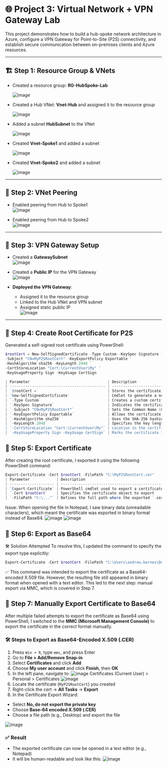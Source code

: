 # 🌐 Project 3: Virtual Network + VPN Gateway Lab

This project demonstrates how to build a hub-spoke network architecture in Azure, configure a VPN Gateway for Point-to-Site (P2S) connectivity, and establish secure communication between on-premises clients and Azure resources.

---

## 🏗️ Step 1: Resource Group & VNets

- Created a resource group: **RG-HubSpoke-Lab**

  ![image](https://github.com/abarnes285/AZ-104-LABS/blob/8ba6bb47e0001ca3af506dab659d3bb5412aa068/Virtual%20Network%20%2B%20VPN%20Gateway/Images/image.png)

- Created a Hub VNet: **Vnet-Hub** and assigned it to the resource group

  ![image](https://github.com/abarnes285/AZ-104-LABS/blob/8ba6bb47e0001ca3af506dab659d3bb5412aa068/Virtual%20Network%20%2B%20VPN%20Gateway/Images/image%201.png)

- Added a subnet **HubSubnet** to the VNet

  ![image](https://github.com/abarnes285/AZ-104-LABS/blob/8ba6bb47e0001ca3af506dab659d3bb5412aa068/Virtual%20Network%20%2B%20VPN%20Gateway/Images/image%202.png)

- Created **Vnet-Spoke1** and added a subnet

  ![image](https://github.com/abarnes285/AZ-104-LABS/blob/8ba6bb47e0001ca3af506dab659d3bb5412aa068/Virtual%20Network%20%2B%20VPN%20Gateway/Images/image%203.png)

- Created **Vnet-Spoke2** and added a subnet

  ![image](https://github.com/abarnes285/AZ-104-LABS/blob/8ba6bb47e0001ca3af506dab659d3bb5412aa068/Virtual%20Network%20%2B%20VPN%20Gateway/Images/image%204.png)

---

## 🔗 Step 2: VNet Peering

- Enabled peering from Hub to Spoke1  
  ![image](https://github.com/abarnes285/AZ-104-LABS/blob/8ba6bb47e0001ca3af506dab659d3bb5412aa068/Virtual%20Network%20%2B%20VPN%20Gateway/Images/image%205.png)

- Enabled peering from Hub to Spoke2  
  ![image](https://github.com/abarnes285/AZ-104-LABS/blob/8ba6bb47e0001ca3af506dab659d3bb5412aa068/Virtual%20Network%20%2B%20VPN%20Gateway/Images/image%206.png)

---

## 🚪 Step 3: VPN Gateway Setup

- Created a **GatewaySubnet**  
  ![image](https://github.com/abarnes285/AZ-104-LABS/blob/8ba6bb47e0001ca3af506dab659d3bb5412aa068/Virtual%20Network%20%2B%20VPN%20Gateway/Images/image%207.png)

- Created a **Public IP** for the VPN Gateway  
  ![image](https://github.com/abarnes285/AZ-104-LABS/blob/8ba6bb47e0001ca3af506dab659d3bb5412aa068/Virtual%20Network%20%2B%20VPN%20Gateway/Images/image%208.png)

- **Deployed the VPN Gateway**:
  - Assigned it to the resource group
  - Linked to the Hub VNet and VPN subnet
  - Assigned static public IP  
  ![image](https://github.com/abarnes285/AZ-104-LABS/blob/8ba6bb47e0001ca3af506dab659d3bb5412aa068/Virtual%20Network%20%2B%20VPN%20Gateway/Images/image%209.png)

---

## 🔐 Step 4: Create Root Certificate for P2S

Generated a self-signed root certificate using PowerShell:

```powershell
$rootCert = New-SelfSignedCertificate -Type Custom -KeySpec Signature `
-Subject "CN=MyP2SRootCert" -KeyExportPolicy Exportable `
-HashAlgorithm sha256 -KeyLength 2048 `
-CertStoreLocation "Cert:\CurrentUser\My" `
-KeyUsageProperty Sign -KeyUsage CertSign

| Parameter                                   | Description                                                          |
| ------------------------------------------- | -------------------------------------------------------------------- |
| `$rootCert =`                               | Stores the certificate object in a variable for later use            |
| `New-SelfSignedCertificate`                 | Cmdlet to generate a new self-signed certificate                     |
| `-Type Custom`                              | Creates a custom certificate with full configuration options         |
| `-KeySpec Signature`                        | Indicates the certificate is used for digital signatures             |
| `-Subject "CN=MyP2SRootCert"`               | Sets the Common Name (CN) for the certificate                        |
| `-KeyExportPolicy Exportable`               | Allows the certificate’s private key to be exported                  |
| `-HashAlgorithm sha256`                     | Uses the SHA-256 hashing algorithm for encryption                    |
| `-KeyLength 2048`                           | Specifies the key length (2048-bit RSA), Azure's recommended minimum |
| `-CertStoreLocation "Cert:\CurrentUser\My"` | Location in the certificate store where it will be saved             |
| `-KeyUsageProperty Sign -KeyUsage CertSign` | Marks the certificate for signing other certificates (acts as a CA)  |
```

## 🧾 Step 5: Export Certificate

After creating the root certificate, I exported it using the following PowerShell command:

```powershell
Export-Certificate -Cert $rootCert -FilePath "C:\MyP2SRootCert.cer"
| Parameter            | Description                                                   |
| -------------------- | ------------------------------------------------------------- |
| `Export-Certificate` | PowerShell cmdlet used to export a certificate to a file      |
| `-Cert $rootCert`    | Specifies the certificate object to export                    |
| `-FilePath "C:\..."` | Defines the full path where the exported `.cer` file is saved |
```
 Issue: When opening the file in Notepad, I saw binary data (unreadable characters), which meant the certificate was exported in binary format instead of Base64.
  ![image](https://github.com/abarnes285/AZ-104-LABS/blob/05743f682dfd445de9176883ee64a184c1b86cc0/Virtual%20Network%20%2B%20VPN%20Gateway/Images/image%2011.png)
  ![image](https://github.com/abarnes285/AZ-104-LABS/blob/05743f682dfd445de9176883ee64a184c1b86cc0/Virtual%20Network%20%2B%20VPN%20Gateway/Images/image%2012.png)
## 🔄 Step 6: Export as Base64
🛠️ Solution Attempted
To resolve this, I updated the command to specify the export type explicitly:
```Powershell
Export-Certificate -Cert $rootCert -FilePath "C:\Users\andrew.barnes\Desktop\MyP2SRootCert.cer" -Type CERT
```
✅ This command was intended to export the certificate as a Base64-encoded X.509 file.
However, the resulting file still appeared in binary format when opened with a text editor. This led to the next step: manual export via MMC, which is covered in Step 7. 
## 🔄 Step 7: Manually Export Certificate to Base64

After multiple failed attempts to export the certificate as Base64 using PowerShell, I switched to the **MMC (Microsoft Management Console)** to export the certificate in the correct format manually.

### 🛠 Steps to Export as Base64-Encoded X.509 (.CER)

1. Press `Win + R`, type `mmc`, and press Enter
2. Go to **File > Add/Remove Snap-in**
3. Select **Certificates** and click **Add**
4. Choose **My user account** and click **Finish**, then **OK**
5. In the left pane, navigate to:
 ![image](https://github.com/abarnes285/AZ-104-LABS/blob/be91dd1424d9df3d1c3d5ecabd414e2ff30fb6ee/Virtual%20Network%20%2B%20VPN%20Gateway/Images/image%2015.png)
Certificates (Current User) > Personal > Certificates
 ![image](https://github.com/abarnes285/AZ-104-LABS/blob/be91dd1424d9df3d1c3d5ecabd414e2ff30fb6ee/Virtual%20Network%20%2B%20VPN%20Gateway/Images/image%2016.png)
6. Locate the certificate (`MyP2SRootCert`) you created
7. Right-click the cert → **All Tasks** → **Export**
8. In the Certificate Export Wizard:
- Select **No, do not export the private key**
- Choose **Base-64 encoded X.509 (.CER)**
- Choose a file path (e.g., Desktop) and export the file
  
 ![image](https://github.com/abarnes285/AZ-104-LABS/blob/be91dd1424d9df3d1c3d5ecabd414e2ff30fb6ee/Virtual%20Network%20%2B%20VPN%20Gateway/Images/image%2017.png)

### ✅ Result

- The exported certificate can now be opened in a text editor (e.g., Notepad)
- It will be human-readable and look like this:
 ![image](https://github.com/abarnes285/AZ-104-LABS/blob/be91dd1424d9df3d1c3d5ecabd414e2ff30fb6ee/Virtual%20Network%20%2B%20VPN%20Gateway/Images/image%2019.png)

